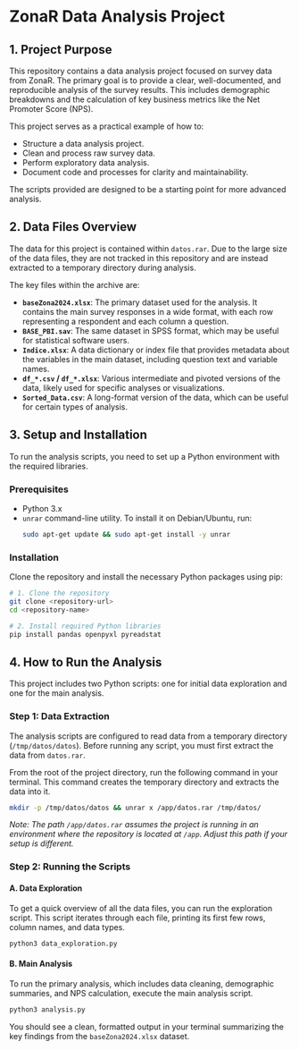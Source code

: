 # ZonaR Data Analysis Project

## 1. Project Purpose

This repository contains a data analysis project focused on survey data from ZonaR. The primary goal is to provide a clear, well-documented, and reproducible analysis of the survey results. This includes demographic breakdowns and the calculation of key business metrics like the Net Promoter Score (NPS).

This project serves as a practical example of how to:
- Structure a data analysis project.
- Clean and process raw survey data.
- Perform exploratory data analysis.
- Document code and processes for clarity and maintainability.

The scripts provided are designed to be a starting point for more advanced analysis.

## 2. Data Files Overview

The data for this project is contained within `datos.rar`. Due to the large size of the data files, they are not tracked in this repository and are instead extracted to a temporary directory during analysis.

The key files within the archive are:

- **`baseZona2024.xlsx`**: The primary dataset used for the analysis. It contains the main survey responses in a wide format, with each row representing a respondent and each column a question.
- **`BASE_PBI.sav`**: The same dataset in SPSS format, which may be useful for statistical software users.
- **`Indice.xlsx`**: A data dictionary or index file that provides metadata about the variables in the main dataset, including question text and variable names.
- **`df_*.csv` / `df_*.xlsx`**: Various intermediate and pivoted versions of the data, likely used for specific analyses or visualizations.
- **`Sorted_Data.csv`**: A long-format version of the data, which can be useful for certain types of analysis.

## 3. Setup and Installation

To run the analysis scripts, you need to set up a Python environment with the required libraries.

### Prerequisites
- Python 3.x
- `unrar` command-line utility. To install it on Debian/Ubuntu, run:
  ```bash
  sudo apt-get update && sudo apt-get install -y unrar
  ```

### Installation
Clone the repository and install the necessary Python packages using pip:

```bash
# 1. Clone the repository
git clone <repository-url>
cd <repository-name>

# 2. Install required Python libraries
pip install pandas openpyxl pyreadstat
```

## 4. How to Run the Analysis

This project includes two Python scripts: one for initial data exploration and one for the main analysis.

### Step 1: Data Extraction
The analysis scripts are configured to read data from a temporary directory (`/tmp/datos/datos`). Before running any script, you must first extract the data from `datos.rar`.

From the root of the project directory, run the following command in your terminal. This command creates the temporary directory and extracts the data into it.

```bash
mkdir -p /tmp/datos/datos && unrar x /app/datos.rar /tmp/datos/
```
*Note: The path `/app/datos.rar` assumes the project is running in an environment where the repository is located at `/app`. Adjust this path if your setup is different.*

### Step 2: Running the Scripts

#### A. Data Exploration
To get a quick overview of all the data files, you can run the exploration script. This script iterates through each file, printing its first few rows, column names, and data types.

```bash
python3 data_exploration.py
```

#### B. Main Analysis
To run the primary analysis, which includes data cleaning, demographic summaries, and NPS calculation, execute the main analysis script.

```bash
python3 analysis.py
```

You should see a clean, formatted output in your terminal summarizing the key findings from the `baseZona2024.xlsx` dataset.